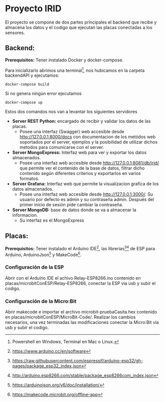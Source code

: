 
# **Proyecto IRID**

El proyecto se compone de dos partes principales el backend que recibe y almacena los datos y el codigo que ejecutan las placas conectadas a los sensores.

## **Backend:**

**Prerequisitos:** Tener instalado Docker y docker-compose.

Para inicializarlo abrimos una terminal[^1], nos hubicamos en la carpeta backendAPI y ejecutamos:      
```
docker-compose build
```        
Si no genera ningún error ejecutamos
```       
docker-compose up
```     
Estos dos comandos nos van a levantar los siguientes servidores
    
- **Server REST Python:** encargado de recibir y validar los datos de las placas.
    - Posee una interfaz (Swagger) web accesible desde http://127.0.0.1:8000/docs con documentacion de los metódos web soportados por el server, ejemplos y la posibilidad de utilizar dichos metodos para comunicarse con el server.     
- **Server MongoExpress:** Interfaz web para ver y exportar los datos almacenados.
    - Posee una interfaz web accesible desde http://127.0.0.1:8081/db/irid/ que permite ver el contenido de la base de datos, filtrar dicho contenido según diferentes criterios y exportarlos en varios formatos.
- **Server Grafana:** Interfaz web que permite la visualizacion grafica de los datos almacenados.
    - Posee una interfaz web accesible desde http://127.0.0.1:3000/. Su usuario por defecto es admin y su contraseña admin. Después del primer inicio de sesión pide cambiar la contraseña.
- **Server MongoDB:** base de datos donde se va a almacenar la informacion.
    - Su interfaz es el MongoExpress



## **Placas:**
**Prerequisitos:** Tener instalado el Arduino IDE[^2], las librerias[^3][^4] de ESP para Arduino, ArduinoJson[^5] y MakeCode[^6].

### Configuración de la ESP
Abrir con el Arduino IDE el achivo Relay-ESP8266.ino contenido en placas/microbitConESP/Relay-ESP8266, conectar la ESP via usb y subir el codigo.

### Configuración de la Micro:Bit
Abrir makecode e importar el archivo microbit-pruebaCasita.hex contenido en placas/microbitConESP/MicroBit-Code/. Realizar los cambios necesarios, una vez terminadas las modificaciones conectar la Micro:Bit via usb y subir el codigo.



[^1]: Powershell en Windows, Terminal en Mac o Linux.
[^2]: https://www.arduino.cc/en/software
[^3]: https://raw.githubusercontent.com/espressif/arduino-esp32/gh-pages/package_esp32_index.json
[^4]: http://arduino.esp8266.com/stable/package_esp8266com_index.json
[^5]: https://arduinojson.org/v6/doc/installation/
[^6]: https://makecode.microbit.org/offline-app
